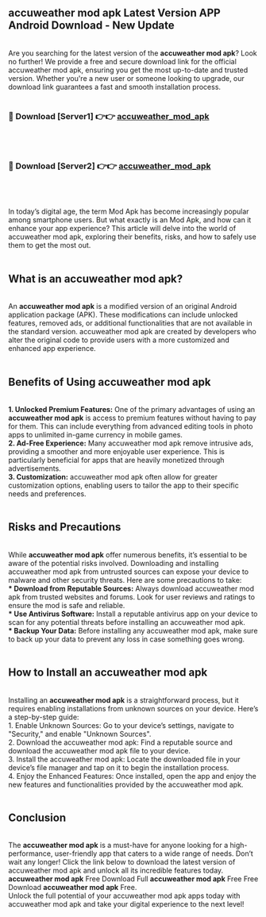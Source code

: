 ## accuweather mod apk Latest Version APP Android Download - New Update
<br>
Are you searching for the latest version of the <strong>accuweather mod apk</strong>? Look no further! We provide a free and secure download link for the official accuweather mod apk, ensuring you get the most up-to-date and trusted version. Whether you're a new user or someone looking to upgrade, our download link guarantees a fast and smooth installation process.
<br>
<br>
<h3>🔴 Download [Server1] 👉👉 <a href="https://modyolo.store/accuweather+mod+apk">accuweather_mod_apk</a></h3><br>
<br>
<h3>🔴 Download [Server2] 👉👉 <a href="https://modyolo.store/accuweather+mod+apk">accuweather_mod_apk</a></h3><br>
<br>
<br>
In today’s digital age, the term Mod Apk has become increasingly popular among smartphone users. But what exactly is an Mod Apk, and how can it enhance your app experience? This article will delve into the world of accuweather mod apk, exploring their benefits, risks, and how to safely use them to get the most out.
<br>
<br>
<h2>What is an accuweather mod apk?</h2>
<br>
An <strong>accuweather mod apk</strong> is a modified version of an original Android application package (APK). These modifications can include unlocked features, removed ads, or additional functionalities that are not available in the standard version. accuweather mod apk are created by developers who alter the original code to provide users with a more customized and enhanced app experience.
<br>
<br>
<h2>Benefits of Using accuweather mod apk</h2>
<br>
<strong> 1. Unlocked Premium Features:</strong> One of the primary advantages of using an <strong>accuweather mod apk</strong> is access to premium features without having to pay for them. This can include everything from advanced editing tools in photo apps to unlimited in-game currency in mobile games.
<br>
<strong> 2. Ad-Free Experience:</strong> Many accuweather mod apk remove intrusive ads, providing a smoother and more enjoyable user experience. This is particularly beneficial for apps that are heavily monetized through advertisements.
<br>
<strong> 3. Customization:</strong> accuweather mod apk often allow for greater customization options, enabling users to tailor the app to their specific needs and preferences.
<br>
<br>
<h2>Risks and Precautions</h2>
<br>
While <strong>accuweather mod apk</strong> offer numerous benefits, it’s essential to be aware of the potential risks involved. Downloading and installing accuweather mod apk from untrusted sources can expose your device to malware and other security threats. Here are some precautions to take:
<br>
<strong> * Download from Reputable Sources:</strong> Always download accuweather mod apk from trusted websites and forums. Look for user reviews and ratings to ensure the mod is safe and reliable.
<br>
<strong> * Use Antivirus Software:</strong> Install a reputable antivirus app on your device to scan for any potential threats before installing an accuweather mod apk.
<br>
<strong> * Backup Your Data:</strong> Before installing any accuweather mod apk, make sure to back up your data to prevent any loss in case something goes wrong.
<br>
<br>
<h2>How to Install an accuweather mod apk</h2>
<br>
Installing an <strong>accuweather mod apk</strong> is a straightforward process, but it requires enabling installations from unknown sources on your device. Here’s a step-by-step guide:
<br>
 1. Enable Unknown Sources: Go to your device’s settings, navigate to "Security," and enable "Unknown Sources".
<br>
 2. Download the accuweather mod apk: Find a reputable source and download the accuweather mod apk file to your device.
<br>
 3. Install the accuweather mod apk: Locate the downloaded file in your device’s file manager and tap on it to begin the installation process.
<br>
 4. Enjoy the Enhanced Features: Once installed, open the app and enjoy the new features and functionalities provided by the accuweather mod apk.
<br>
<br>
<h2><strong>Conclusion</strong></h2>
<br>
The <strong>accuweather mod apk</strong> is a must-have for anyone looking for a high-performance, user-friendly app that caters to a wide range of needs. Don’t wait any longer! Click the link below to download the latest version of accuweather mod apk and unlock all its incredible features today.
<br>
<strong>accuweather mod apk</strong> Free Download Full <strong>accuweather mod apk</strong> Free Free Download <strong>accuweather mod apk</strong> Free.
<br>
Unlock the full potential of your accuweather mod apk apps today with accuweather mod apk and take your digital experience to the next level!